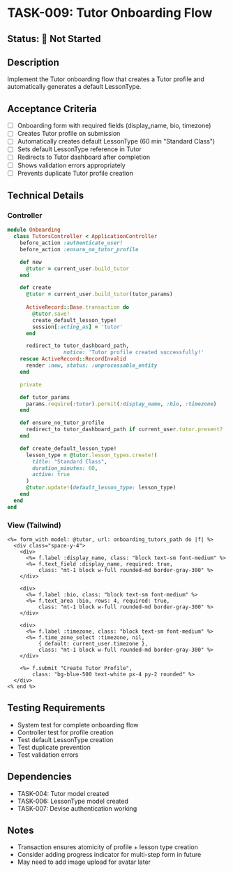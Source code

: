 # TASK-009: Tutor Onboarding Flow

## Status: 🔴 Not Started

## Description
Implement the Tutor onboarding flow that creates a Tutor profile and automatically generates a default LessonType.

## Acceptance Criteria
- [ ] Onboarding form with required fields (display_name, bio, timezone)
- [ ] Creates Tutor profile on submission
- [ ] Automatically creates default LessonType (60 min "Standard Class")
- [ ] Sets default LessonType reference in Tutor
- [ ] Redirects to Tutor dashboard after completion
- [ ] Shows validation errors appropriately
- [ ] Prevents duplicate Tutor profile creation

## Technical Details

### Controller
```ruby
module Onboarding
  class TutorsController < ApplicationController
    before_action :authenticate_user!
    before_action :ensure_no_tutor_profile

    def new
      @tutor = current_user.build_tutor
    end

    def create
      @tutor = current_user.build_tutor(tutor_params)
      
      ActiveRecord::Base.transaction do
        @tutor.save!
        create_default_lesson_type!
        session[:acting_as] = 'tutor'
      end

      redirect_to tutor_dashboard_path, 
                  notice: 'Tutor profile created successfully!'
    rescue ActiveRecord::RecordInvalid
      render :new, status: :unprocessable_entity
    end

    private

    def tutor_params
      params.require(:tutor).permit(:display_name, :bio, :timezone)
    end

    def ensure_no_tutor_profile
      redirect_to tutor_dashboard_path if current_user.tutor.present?
    end

    def create_default_lesson_type!
      lesson_type = @tutor.lesson_types.create!(
        title: "Standard Class",
        duration_minutes: 60,
        active: true
      )
      @tutor.update!(default_lesson_type: lesson_type)
    end
  end
end
```

### View (Tailwind)
```erb
<%= form_with model: @tutor, url: onboarding_tutors_path do |f| %>
  <div class="space-y-4">
    <div>
      <%= f.label :display_name, class: "block text-sm font-medium" %>
      <%= f.text_field :display_name, required: true,
          class: "mt-1 block w-full rounded-md border-gray-300" %>
    </div>
    
    <div>
      <%= f.label :bio, class: "block text-sm font-medium" %>
      <%= f.text_area :bio, rows: 4, required: true,
          class: "mt-1 block w-full rounded-md border-gray-300" %>
    </div>
    
    <div>
      <%= f.label :timezone, class: "block text-sm font-medium" %>
      <%= f.time_zone_select :timezone, nil, 
          { default: current_user.timezone },
          class: "mt-1 block w-full rounded-md border-gray-300" %>
    </div>
    
    <%= f.submit "Create Tutor Profile", 
        class: "bg-blue-500 text-white px-4 py-2 rounded" %>
  </div>
<% end %>
```

## Testing Requirements
- System test for complete onboarding flow
- Controller test for profile creation
- Test default LessonType creation
- Test duplicate prevention
- Test validation errors

## Dependencies
- TASK-004: Tutor model created
- TASK-006: LessonType model created
- TASK-007: Devise authentication working

## Notes
- Transaction ensures atomicity of profile + lesson type creation
- Consider adding progress indicator for multi-step form in future
- May need to add image upload for avatar later